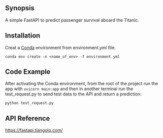 ## Synopsis

A simple FastAPI to predict passenger survival aboard the Titanic.

## Installation

Creat a [Conda](https://conda.io/projects/conda/en/latest/user-guide/getting-started.html) 
environment from environment.yml file:

`conda env create -n <name_of_env> -f environment.yml`

## Code Example

After activating the Conda environment, from the root of the project run the 
app with `uvicorn main:app` and then in another terminal run the test_request.py
to send test data to the API and return a prediction:

`python test_request.py`

## API Reference

https://fastapi.tiangolo.com/
